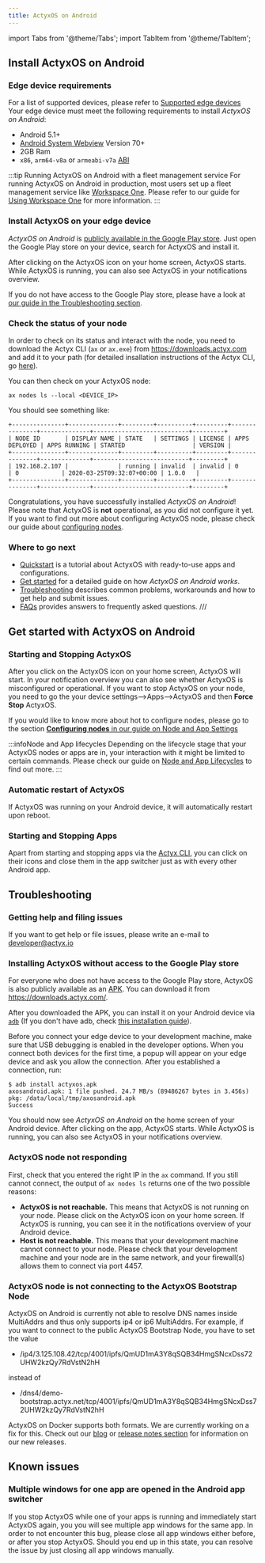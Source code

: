 ```yaml
---
title: ActyxOS on Android
---
```


import Tabs from '@theme/Tabs';
import TabItem from '@theme/TabItem';

## Install ActyxOS on Android

### Edge device requirements

For a list of supported devices, please refer to [Supported edge devices](/docs/faq/supported-edge-devices) Your edge device must meet the following requirements to install <em>ActyxOS on Android</em>:

- Android 5.1+
- [Android System Webview](https://play.google.com/store/apps/details?id=com.google.android.webview) Version 70+
- 2GB Ram
- `x86`, `arm64-v8a` or `armeabi-v7a` [ABI](https://developer.android.com/ndk/guides/abis.html#sa)

:::tip Running ActyxOS on Android with a fleet management service
For running ActyxOS on Android in production, most users set up a fleet management service like [Workspace One](https://www.vmware.com/products/workspace-one.html). Please refer to our guide for [Using Workspace One](/docs/os/advanced-guides/using-workspace-one) for more information.
:::

### Install ActyxOS on your edge device

_ActyxOS on Android_ is [publicly available in the Google Play store](https://play.google.com/store/apps/details?id=com.actyx.os.android). Just open the Google Play store on your device, search for ActyxOS and install it.

After clicking on the ActyxOS icon on your home screen, ActyxOS starts. While ActyxOS is running, you can also see ActyxOS in your notifications overview.

If you do not have access to the Google Play store, please have a look at [our guide in the Troubleshooting section](/docs/os/advanced-guides/actyxos-on-android#installing-actyxos-without-access-to-the-google-play-store).

### Check the status of your node

In order to check on its status and interact with the node, you need to download the Actyx CLI (`ax` or `ax.exe`) from https://downloads.actyx.com and add it to your path (for detailed insallation instructions of the Actyx CLI, go [here](/docs/cli/getting-started)).

You can then check on your ActyxOS node:

```
ax nodes ls --local <DEVICE_IP>
```

You should see something like:
```
+---------------+--------------+---------+----------+---------+---------------+--------------+---------------------------+---------+
| NODE ID       | DISPLAY NAME | STATE   | SETTINGS | LICENSE | APPS DEPLOYED | APPS RUNNING | STARTED                   | VERSION |
+---------------+--------------+---------+----------+---------+---------------+--------------+---------------------------+---------+
| 192.168.2.107 |              | running | invalid  | invalid | 0             | 0            | 2020-03-25T09:32:07+00:00 | 1.0.0   |
+---------------+--------------+---------+----------+---------+---------------+--------------+---------------------------+---------+
```


Congratulations, you have successfully installed <em>ActyxOS on Android</em>! Please note that ActyxOS is **not** operational, as you did not configure it yet. If you want to find out more about configuring ActyxOS node, please check our guide about [configuring nodes](/docs/os/advanced-guides/node-and-app-settings#configuring-nodes).

### Where to go next
- [Quickstart](/docs/quickstart) is a tutorial about ActyxOS with ready-to-use apps and configurations.
- [Get started](#get-started-with-actyx-on-android) for a detailed guide on how <em>ActyxOS on Android works</em>.
- [Troubleshooting](#troubleshooting) describes common problems, workarounds and how to get help and submit issues.
- [FAQs](/docs/faq/supported-programming-languages) provides answers to frequently asked questions.
///
## Get started with ActyxOS on Android

### Starting and Stopping ActyxOS
After you click on the ActyxOS icon on your home screen, ActyxOS will start. In your notification overview you can also see whether ActyxOS is misconfigured or operational. If you want to stop ActyxOS on your node, you need to go the your device settings-->Apps-->ActyxOS and then **Force Stop** ActyxOS.

If you would like to know more about hot to configure nodes, please go to the section [**Configuring nodes** in our guide on Node and App Settings](/docs/os/advanced-guides/node-and-app-settings#configuring-nodes) 

:::infoNode and App lifecycles
Depending on the lifecycle stage that your ActyxOS nodes or apps are in, your interaction with it might be limited to certain commands. Please check our guide on [Node and App Lifecycles](/docs/os/advanced-guides/node-and-app-lifecycle) to find out more.
:::

### Automatic restart of ActyxOS
If ActyxOS was running on your Android device, it will automatically restart upon reboot.

### Starting and Stopping Apps
Apart from starting and stopping apps via the [Actyx CLI](/docs/cli/getting-started), you can click on their icons and close them in the app switcher just as with every other Android app.

## Troubleshooting

### Getting help and filing issues

If you want to get help or file issues, please write an e-mail to developer@actyx.io

### Installing ActyxOS without access to the Google Play store
For everyone who does not have access to the Google Play store, ActyxOS is also publicly available as an [APK](https://en.wikipedia.org/wiki/Android_application_package). You can download it from https://downloads.actyx.com/.

After you downloaded the APK, you can install it on your Android device via [`adb`](https://developer.android.com/studio/command-line/adb) (If you don't have adb, check [this installation guide](https://www.xda-developers.com/install-adb-windows-macos-linux/)). 

Before you connect your edge device to your development machine, make sure that USB debugging is enabled in the developer options. When you connect both devices for the first time, a popup will appear on your edge device and ask you allow the connection. After you established a connection, run:

```
$ adb install actyxos.apk
axosandroid.apk: 1 file pushed. 24.7 MB/s (89486267 bytes in 3.456s)
pkg: /data/local/tmp/axosandroid.apk
Success
```

You should now see <em>ActyxOS on Android</em> on the home screen of your Android device. After clicking on the app, ActyxOS starts. While ActyxOS is running, you can also see ActyxOS in your notifications overview.

### ActyxOS node not responding

First, check that you entered the right IP in the `ax` command. If you still cannot connect, the output of `ax nodes ls` returns one of the two possible reasons:
- **ActyxOS is not reachable.**
This means that ActyxOS is not running on your node. Please click on the ActyxOS icon on your home screen. If ActyxOS is running, you can see it in the notifications overview of your Android device.
- **Host is not reachable.** This means that your development machine cannot connect to your node. Please check that your development machine and your node are in the same network, and your firewall(s) allows them to connect via port 4457.

### ActyxOS node is not connecting to the ActyxOS Bootstrap Node
ActyxOS on Android is currently not able to resolve DNS names inside MultiAddrs and thus only supports ip4 or ip6 MultiAddrs. For example, if you want to connect to the public ActyxOS Bootstrap Node, you have to set the value 

- /ip4/3.125.108.42/tcp/4001/ipfs/QmUD1mA3Y8qSQB34HmgSNcxDss72UHW2kzQy7RdVstN2hH 

instead of 
- /dns4/demo-bootstrap.actyx.net/tcp/4001/ipfs/QmUD1mA3Y8qSQB34HmgSNcxDss72UHW2kzQy7RdVstN2hH

ActyxOS on Docker supports both formats. We are currently working on a fix for this. Check out our [blog](https://www.actyx.com/news/) or [release notes section](/docs/os/release-notes.md) for information on our new releases.

## Known issues

### Multiple windows for one app are opened in the Android app switcher
If you stop ActyxOS while one of your apps is running and immediately start ActyxOS again, you you will see multiple app windows for the same app. In order to not encounter this bug, please close all app windows either before, or after you stop ActyxOS. Should you end up in this state, you can resolve the issue by just closing all app windows manually. 
